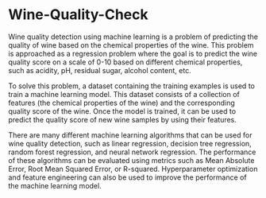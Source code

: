 # Wine-Quality-Check
Wine quality detection using machine learning is a problem of predicting the quality of wine based on the chemical properties of the wine. This problem is approached as a regression problem where the goal is to predict the wine quality score on a scale of 0-10 based on different chemical properties, such as acidity, pH, residual sugar, alcohol content, etc.

To solve this problem, a dataset containing the training examples is used to train a machine learning model. This dataset consists of a collection of features (the chemical properties of the wine) and the corresponding quality score of the wine. Once the model is trained, it can be used to predict the quality score of new wine samples by using their features.

There are many different machine learning algorithms that can be used for wine quality detection, such as linear regression, decision tree regression, random forest regression, and neural network regression. The performance of these algorithms can be evaluated using metrics such as Mean Absolute Error, Root Mean Squared Error, or R-squared. Hyperparameter optimization and feature engineering can also be used to improve the performance of the machine learning model.
